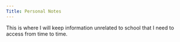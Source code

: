 ```yaml
---
Title: Personal Notes
---
```


This is where I will keep information unrelated to school that I need to access from time to time. 
